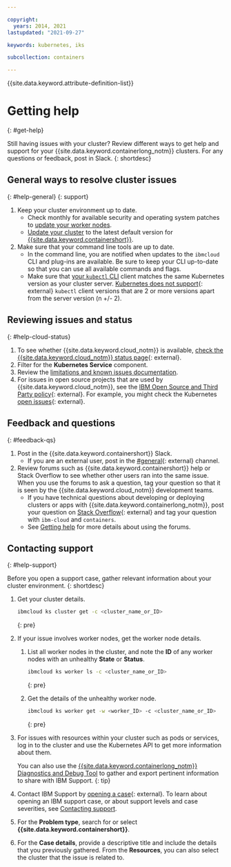 ```yaml
---

copyright: 
  years: 2014, 2021
lastupdated: "2021-09-27"

keywords: kubernetes, iks

subcollection: containers

---
```





{{site.data.keyword.attribute-definition-list}}


# Getting help
{: #get-help}

Still having issues with your cluster? Review different ways to get help and support for your {{site.data.keyword.containerlong_notm}} clusters. For any questions or feedback, post in Slack.
{: shortdesc}

## General ways to resolve cluster issues
{: #help-general}
{: support}

1. Keep your cluster environment up to date.
    * Check monthly for available security and operating system patches to [update your worker nodes](/docs/containers?topic=containers-update#worker_node).
    * [Update your cluster](/docs/containers?topic=containers-update#master) to the latest default version for [{{site.data.keyword.containershort}}](/docs/containers?topic=containers-cs_versions).
2. Make sure that your command line tools are up to date.
    * In the command line, you are notified when updates to the `ibmcloud` CLI and plug-ins are available. Be sure to keep your CLI up-to-date so that you can use all available commands and flags.
    * Make sure that [your `kubectl` CLI](/docs/containers?topic=containers-cs_cli_install#kubectl) client matches the same Kubernetes version as your cluster server. [Kubernetes does not support](https://kubernetes.io/releases/version-skew-policy/){: external} `kubectl` client versions that are 2 or more versions apart from the server version (n +/- 2).



## Reviewing issues and status
{: #help-cloud-status}

1. To see whether {{site.data.keyword.cloud_notm}} is available, [check the {{site.data.keyword.cloud_notm}} status page](https://cloud.ibm.com/status?selected=status){: external}.
2. Filter for the **Kubernetes Service** component.
3. Review the [limitations and known issues documentation](/docs/containers?topic=containers-limitations).
4. For issues in open source projects that are used by {{site.data.keyword.cloud_notm}}, see the [IBM Open Source and Third Party policy](https://www.ibm.com/support/pages/node/737271){: external}. For example, you might check the Kubernetes [open issues](https://github.com/kubernetes/kubernetes/issues){: external}.



## Feedback and questions
{: #feedback-qs}

1. Post in the {{site.data.keyword.containershort}} Slack.
    * If you are an external user, post in the [#general](https://ibm-cloud-success.slack.com/archives/C4G6362ER){: external} channel. 
2. Review forums such as {{site.data.keyword.containershort}} help or Stack Overflow to see whether other users ran into the same issue. When you use the forums to ask a question, tag your question so that it is seen by the {{site.data.keyword.cloud_notm}} development teams.
    * If you have technical questions about developing or deploying clusters or apps with {{site.data.keyword.containerlong_notm}}, post your question on [Stack Overflow](https://stackoverflow.com/questions/tagged/ibm-cloud+containers){: external} and tag your question with `ibm-cloud` and `containers`.
    * See [Getting help](/docs/get-support?topic=get-support-using-avatar) for more details about using the forums.



## Contacting support
{: #help-support}

Before you open a support case, gather relevant information about your cluster environment.
{: shortdesc}

1. Get your cluster details.

    ```sh
    ibmcloud ks cluster get -c <cluster_name_or_ID>
    ```
    {: pre}

2. If your issue involves worker nodes, get the worker node details.

    1. List all worker nodes in the cluster, and note the **ID** of any worker nodes with an unhealthy **State** or **Status**.
    
        ```sh
        ibmcloud ks worker ls -c <cluster_name_or_ID>
        ```
        {: pre}

    2. Get the details of the unhealthy worker node.
    
        ```sh
        ibmcloud ks worker get -w <worker_ID> -c <cluster_name_or_ID>
        ```
        {: pre}

3. For issues with resources within your cluster such as pods or services, log in to the cluster and use the Kubernetes API to get more information about them.

    You can also use the [{{site.data.keyword.containerlong_notm}} Diagnostics and Debug Tool](/docs/containers?topic=containers-debug-tool) to gather and export pertinent information to share with IBM Support.
    {: tip}

4. Contact IBM Support by [opening a case](https://cloud.ibm.com/unifiedsupport/cases/form){: external}. To learn about opening an IBM support case, or about support levels and case severities, see [Contacting support](/docs/get-support?topic=get-support-using-avatar).

5. For the **Problem type**, search for or select **{{site.data.keyword.containershort}}**.

4. For the **Case details**, provide a descriptive title and include the details that you previously gathered. From the **Resources**, you can also select the cluster that the issue is related to.




